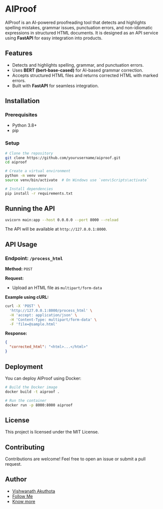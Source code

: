 # AIProof

AIProof is an AI-powered proofreading tool that detects and highlights spelling mistakes, grammar issues, punctuation errors, and non-idiomatic expressions in structured HTML documents. It is designed as an API service using **FastAPI** for easy integration into products.

## Features
- Detects and highlights spelling, grammar, and punctuation errors.
- Uses **BERT (bert-base-cased)** for AI-based grammar correction.
- Accepts structured HTML files and returns corrected HTML with marked errors.
- Built with **FastAPI** for seamless integration.

## Installation

### Prerequisites
- Python 3.8+
- pip

### Setup
```sh
# Clone the repository
git clone https://github.com/yourusername/aiproof.git
cd aiproof

# Create a virtual environment
python -m venv venv
source venv/bin/activate  # On Windows use `venv\Scripts\activate`

# Install dependencies
pip install -r requirements.txt
```

## Running the API
```sh
uvicorn main:app --host 0.0.0.0 --port 8000 --reload
```
The API will be available at `http://127.0.0.1:8000`.

## API Usage
### Endpoint: `/process_html`
**Method:** `POST`

**Request:**
- Upload an HTML file as `multipart/form-data`

**Example using cURL:**
```sh
curl -X 'POST' \
  'http://127.0.0.1:8000/process_html' \
  -H 'accept: application/json' \
  -H 'Content-Type: multipart/form-data' \
  -F 'file=@sample.html'
```

**Response:**
```json
{
  "corrected_html": "<html>...</html>"
}
```

## Deployment
You can deploy AIProof using Docker:
```sh
# Build the Docker image
docker build -t aiproof .

# Run the container
docker run -p 8000:8000 aiproof
```

## License
This project is licensed under the MIT License.

## Contributing
Contributions are welcome! Feel free to open an issue or submit a pull request.

## Author
- [Vishwanath Akuthota](https://www.github.com/vishwanathakuthota)
- [Follow Me](https://www.drpinnacle.com/)
- [Know more](https://techoptima.ai/about/Vishwanath%20Akuthota)
